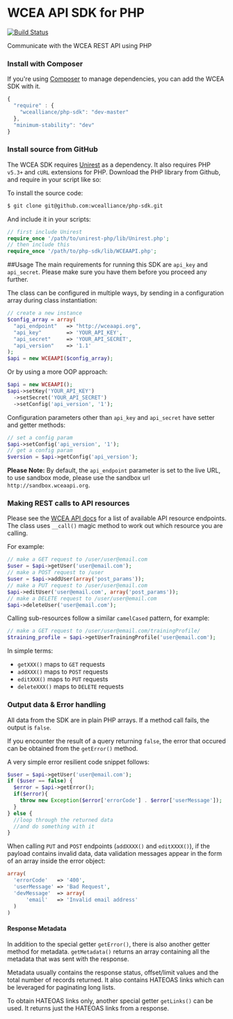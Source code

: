 WCEA API SDK for PHP
================

[![Build Status](https://travis-ci.org/wcealliance/php-sdk.svg?branch=master)](https://travis-ci.org/wcealliance/php-sdk)

Communicate with the WCEA REST API using PHP

### Install with Composer
If you're using [Composer](https://github.com/composer/composer) to manage
dependencies, you can add the WCEA SDK with it.

```javascript
{
  "require" : {
    "wcealliance/php-sdk": "dev-master"
  },
  "minimum-stability": "dev"
}
```

### Install source from GitHub
The WCEA SDK requires [Unirest](https://github.com/Mashape/unirest-php) as a dependency.
It also requires PHP `v5.3+` and `cURL` extensions for PHP. Download the PHP library from Github, and require in your script like so:

To install the source code:

```bash
$ git clone git@github.com:wcealliance/php-sdk.git
```

And include it in your scripts:

```php
// first include Unirest
require_once '/path/to/unirest-php/lib/Unirest.php';
// then include this
require_once '/path/to/php-sdk/lib/WCEAAPI.php';
```

##Usage
The main requirements for running this SDK are `api_key` and `api_secret`. Please make sure you have them before you proceed any further.

The class can be configured in multiple ways,
by sending in a configuration array during class instantiation:
```php
// create a new instance
$config_array = array(
  "api_endpoint"   => "http://wceaapi.org",
  "api_key"        => 'YOUR_API_KEY',
  "api_secret"     => 'YOUR_API_SECRET',
  "api_version"    => '1.1'
);
$api = new WCEAAPI($config_array);
```
Or by using a more OOP approach:
```php
$api = new WCEAAPI();
$api->setKey('YOUR_API_KEY')
  ->setSecret('YOUR_API_SECRET')
  ->setConfig('api_version', '1');
```

Configuration parameters other than `api_key` and `api_secret` have setter and getter methods:
```php
// set a config param
$api->setConfig('api_version', '1');
// get a config param
$version = $api->getConfig('api_version');
```
 **Please Note:** By default, the `api_endpoint` parameter is set to the live URL, to use sandbox mode, please use the sandbox url `http://sandbox.wceaapi.org`.

### Making REST calls to API resources
Please see the [WCEA API docs](http://docs.wceaapi.org/) for a list of available API resource endpoints. The class uses `__call()` magic method to work out which resource you are calling.

For example:
```php
// make a GET request to /user/user@email.com
$user = $api->getUser('user@email.com');
// make a POST request to /user
$user = $api->addUser(array('post_params'));
// make a PUT request to /user/user@email.com
$api->editUser('user@email.com', array('post_params'));
// make a DELETE request to /user/user@email.com
$api->deleteUser('user@email.com');
```

Calling sub-resources follow a similar `camelCased` pattern, for example:
```php
// make a GET request to /user/user@email.com/trainingProfile/
$training_profile = $api->getUserTrainingProfile('user@email.com');
```
In simple terms:
- `getXXX()` maps to `GET` requests
- `addXXX()` maps to `POST` requests
- `editXXX()` maps to `PUT` requests
- `deleteXXX()` maps to `DELETE` requests

### Output data &amp; Error handling
All data from the SDK are in plain PHP arrays. If a method call fails, the output is `false`.

If you encounter the result of a query returning `false`, the error that occured can be obtained from the `getError()` method.

A very simple error resilient code snippet follows:
```php
$user = $api->getUser('user@email.com');
if ($user == false) {
  $error = $api->getError();
  if($error){
    throw new Exception($error['errorCode'] . $error['userMessage']);
  }
} else {
  //loop through the returned data
  //and do something with it
}
```

When calling `PUT` and `POST` endpoints (`addXXXX()` and `editXXXX()`), if the payload contains invalid data, data validation messages appear in the form of an array inside the error object:
```php
array(
  'errorCode'   => '400',
  'userMessage' => 'Bad Request',
  'devMessage'  => array(
      'email'   => 'Invalid email address'
  )
)
```

#### Response Metadata
In addition to the special getter `getError()`, there is also another getter method for metadata.
`getMetadata()` returns an array containing all the metadata that was sent with the response.

Metadata usually contains the response status, offset/limit values and the total number of records returned.
It also contains HATEOAS links which can be leveraged for paginating long lists.

To obtain HATEOAS links only, another special getter `getLinks()` can be used. It returns just the HATEOAS links from a response.
